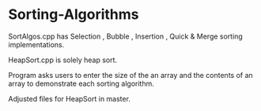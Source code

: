 # Sorting-Algorithms
SortAlgos.cpp has Selection , Bubble , Insertion , Quick & Merge sorting implementations.

HeapSort.cpp is solely heap sort.

Program asks users to enter the size of the an array and the contents of an array to demonstrate each sorting algorithm. 

Adjusted files for HeapSort in master.
